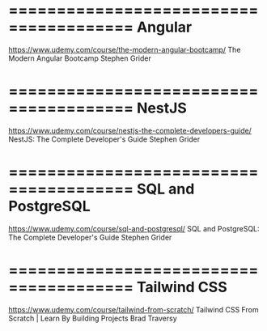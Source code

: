 =======================================
Angular
=======================================

https://www.udemy.com/course/the-modern-angular-bootcamp/
The Modern Angular Bootcamp
Stephen Grider

=======================================
NestJS
=======================================

https://www.udemy.com/course/nestjs-the-complete-developers-guide/
NestJS: The Complete Developer's Guide
Stephen Grider

=======================================
SQL and PostgreSQL
=======================================

https://www.udemy.com/course/sql-and-postgresql/
SQL and PostgreSQL: The Complete Developer's Guide
Stephen Grider

=======================================
Tailwind CSS
=======================================

https://www.udemy.com/course/tailwind-from-scratch/
Tailwind CSS From Scratch | Learn By Building Projects
Brad Traversy
